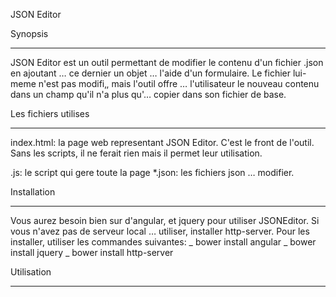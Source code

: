 JSON Editor

Synopsis
___________________________________________________________________________
JSON Editor est un outil permettant de modifier le contenu d'un fichier .json
en ajoutant … ce dernier un objet … l'aide d'un formulaire. Le fichier lui-meme
n'est pas modifi‚, mais l'outil offre … l'utilisateur le nouveau contenu dans un
 champ qu'il n'a plus qu'… copier dans son fichier de base.

Les fichiers utilises
___________________________________________________________________________
index.html: la page web representant JSON Editor. C'est le front de l'outil.
Sans les scripts, il ne ferait rien mais il permet leur utilisation.

.js: le script qui gere toute la page
*.json: les fichiers json … modifier.

Installation
___________________________________________________________________________
Vous aurez besoin bien sur d'angular, et jquery pour utiliser JSONEditor. Si vous
n'avez pas de serveur local … utiliser, installer http-server. Pour les installer, 
utiliser les commandes suivantes:
_ bower install angular
_ bower install jquery
_ bower install http-server

Utilisation
___________________________________________________________________________

